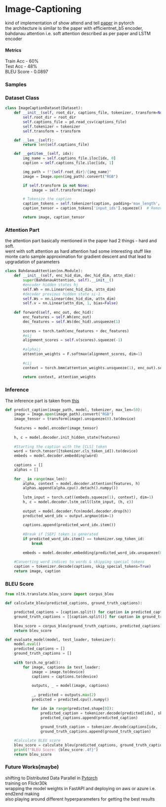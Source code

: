 # Image-Captioning
kind of implementation of show attend and tell [paper](https://arxiv.org/abs/1502.03044) in pytorch
<br>
the architecture is similar to the paper with efficientnet_b5 encoder, bahdanau attention i.e. soft attention described as per paper and LSTM encoder
<br>

#### Metrics
Train Acc - 60%<br>
Test Acc - 48%<br>
BLEU Score - 0.0897<br>

### Samples

### Dataset Class
```python
class ImageCaptionDataset(Dataset):
    def __init__(self, root_dir, captions_file, tokenizer, transform=None):
        self.root_dir = root_dir
        self.captions_file = pd.read_csv(captions_file)
        self.tokenizer = tokenizer
        self.transform = transform

    def __len__(self):
        return len(self.captions_file)

    def __getitem__(self, idx):
        img_name = self.captions_file.iloc[idx, 0]
        caption = self.captions_file.iloc[idx, 1]

        img_path = f"{self.root_dir}/{img_name}"
        image = Image.open(img_path).convert("RGB")

        if self.transform is not None:
            image = self.transform(image)

        # Tokenize the caption
        caption_tokens = self.tokenizer(caption, padding='max_length', max_length=30, truncation=True, return_tensors="pt")
        caption_tensor = caption_tokens['input_ids'].squeeze()  # Remove extra dimension

        return image, caption_tensor
```

### Attention Part
the attention part basically mentioned in the paper had 2 things - hard and soft.<br>
went with soft attention as hard attention had some interesting stuff like monte carlo sample approximation for gradient descent and that lead to upgradation of parameters
```python
class BahdanauAttention(nn.Module):
    def __init__(self, enc_hid_dim, dec_hid_dim, attn_dim):
        super(BahdanauAttention, self).__init__()
        #encoder hidden states hj
        self.Wh = nn.Linear(enc_hid_dim, attn_dim)
        #decoder previous hidden state si-1
        self.Ws = nn.Linear(dec_hid_dim, attn_dim)
        self.v = nn.Linear(attn_dim, 1, bias=False)
        
    def forward(self, enc_out, dec_hid):
        enc_features = self.Wh(enc_out)
        dec_features = self.Ws(dec_hid).unsqueeze(1)
        
        scores = torch.tanh(enc_features + dec_features)
        #eij
        alignment_scores = self.v(scores).squeeze(-1) 
        
        #alphaij
        attention_weights = F.softmax(alignment_scores, dim=1)
        
        #cij
        context = torch.bmm(attention_weights.unsqueeze(1), enc_out).squeeze(1)
        
        return context, attention_weights 
```

### Inference
The inference part is taken from [this](https://github.com/saurabhaloneai/image-cap/blob/main/src/inference.py)
```python
def predict_caption(image_path, model, tokenizer, max_len=50):
    image = Image.open(image_path).convert("RGB")
    image_tensor = transform(image).unsqueeze(0).to(device)
    
    features = model.encoder(image_tensor)
    
    h, c = model.decoder.init_hidden_state(features)
    
    #Starting the caption with the [CLS] token
    word = torch.tensor([tokenizer.cls_token_id]).to(device)
    embeds = model.decoder.embedding(word)
    
    captions = []
    alphas = []
    
    for _ in range(max_len):
        alpha, context = model.decoder.attention(features, h)
        alphas.append(alpha.cpu().detach().numpy())
        
        lstm_input = torch.cat((embeds.squeeze(1), context), dim=1)
        h, c = model.decoder.lstm_cell(lstm_input, (h, c))
        
        output = model.decoder.fcn(model.decoder.drop(h))
        predicted_word_idx = output.argmax(dim=1)
        
        captions.append(predicted_word_idx.item())
        
        #Break if [SEP] token is generated
        if predicted_word_idx.item() == tokenizer.sep_token_id:
            break
        
        embeds = model.decoder.embedding(predicted_word_idx.unsqueeze(0))
    
    #Converting word indices to words & skipping special tokens
    caption = tokenizer.decode(captions, skip_special_tokens=True)
    return image, caption
```

### BLEU Score
```python
from nltk.translate.bleu_score import corpus_bleu

def calculate_bleu(predicted_captions, ground_truth_captions):

    predicted_captions = [caption.split() for caption in predicted_captions]
    ground_truth_captions = [[caption.split()] for caption in ground_truth_captions]  
    
    bleu_score = corpus_bleu(ground_truth_captions, predicted_captions)
    return bleu_score

def evaluate_model(model, test_loader, tokenizer):
    model.eval()
    predicted_captions = []
    ground_truth_captions = []
    
    with torch.no_grad():
        for image, captions in test_loader:
            image = image.to(device)
            captions = captions.to(device)
            
            outputs, _ = model(image, captions)
            
            _, predicted = outputs.max(2)
            predicted = predicted.cpu().numpy()

            for idx in range(predicted.shape[0]):
                predicted_caption = tokenizer.decode(predicted[idx], skip_special_tokens=True)
                predicted_captions.append(predicted_caption)
                
                ground_truth_caption = tokenizer.decode(captions[idx, 1:], skip_special_tokens=True)
                ground_truth_captions.append(ground_truth_caption)

    #Calculate BLEU score
    bleu_score = calculate_bleu(predicted_captions, ground_truth_captions)
    print(f"BLEU Score: {bleu_score:.4f}")
    return bleu_score
```

### Future Works(maybe)
shifting to Distributed Data Parallel in [Pytorch](https://pytorch.org/docs/stable/generated/torch.nn.parallel.DistributedDataParallel.html)<br>
training on Flickr30k<br>
wrapping the model weights in FastAPI and deploying on aws or azure i.e. end2end making<br>
also playing around different hyperparameters for getting the best results<br>
